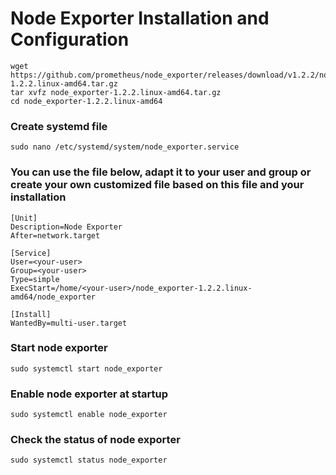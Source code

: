 # Node Exporter Installation and Configuration  
 
``` 
wget https://github.com/prometheus/node_exporter/releases/download/v1.2.2/node_exporter-1.2.2.linux-amd64.tar.gz
tar xvfz node_exporter-1.2.2.linux-amd64.tar.gz  
cd node_exporter-1.2.2.linux-amd64  
```

### Create systemd file  
``` 
sudo nano /etc/systemd/system/node_exporter.service  
```

### You can use the file below, adapt it to your user and group or create your own customized file based on this file and your installation
```   
[Unit]  
Description=Node Exporter  
After=network.target  
  
[Service]  
User=<your-user>  
Group=<your-user>  
Type=simple  
ExecStart=/home/<your-user>/node_exporter-1.2.2.linux-amd64/node_exporter  
  
[Install]  
WantedBy=multi-user.target  
```

### Start node exporter  
``` 
sudo systemctl start node_exporter  
```
### Enable node exporter at startup  
``` 
sudo systemctl enable node_exporter   
```
### Check the status of node exporter  
```
sudo systemctl status node_exporter  
```
